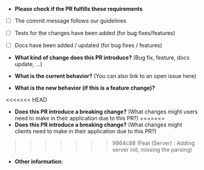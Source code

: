 * **Please check if the PR fulfills these requirements**
- [ ] The commit message follows our guidelines
- [ ] Tests for the changes have been added (for bug fixes/features)
- [ ] Docs have been added / updated (for bug fixes / features)


* **What kind of change does this PR introduce?** (Bug fix, feature, docs update, ...)


* **What is the current behavior?** (You can also link to an open issue here)


* **What is the new behavior (if this is a feature change)?**


<<<<<<< HEAD
* **Does this PR introduce a breaking change?** (What changes might users need to make in their application due to this PR?)
=======
* **Does this PR introduce a breaking change?** (What changes might clients need to make in their application due to this PR?)
>>>>>>> 9864c88 (Feat (Server) : Adding server init, missing the parsing)


* **Other information**:

